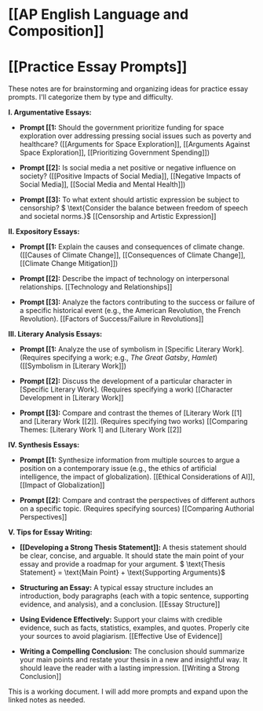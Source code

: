 # [[AP English Language and Composition]]
# [[Practice Essay Prompts]]

These notes are for brainstorming and organizing ideas for practice essay prompts.  I'll categorize them by type and difficulty.

**I. Argumentative Essays:**

* **Prompt [[1:**  Should the government prioritize funding for space exploration over addressing pressing social issues such as poverty and healthcare?  ([[Arguments for Space Exploration]], [[Arguments Against Space Exploration]], [[Prioritizing Government Spending]])

* **Prompt [[2]:**  Is social media a net positive or negative influence on society?  ([[Positive Impacts of Social Media]], [[Negative Impacts of Social Media]], [[Social Media and Mental Health]])

* **Prompt [[3]:** To what extent should artistic expression be subject to censorship? $ \text{Consider the balance between freedom of speech and societal norms.}$ [[Censorship and Artistic Expression]]


**II. Expository Essays:**

* **Prompt [[1:** Explain the causes and consequences of climate change.  ([[Causes of Climate Change]], [[Consequences of Climate Change]], [[Climate Change Mitigation]])

* **Prompt [[2]:** Describe the impact of technology on interpersonal relationships. [[Technology and Relationships]]

* **Prompt [[3]:** Analyze the factors contributing to the success or failure of a specific historical event (e.g., the American Revolution, the French Revolution). [[Factors of Success/Failure in Revolutions]]


**III. Literary Analysis Essays:**

* **Prompt [[1:** Analyze the use of symbolism in [Specific Literary Work].  (Requires specifying a work;  e.g., *The Great Gatsby*, *Hamlet*)  ([[Symbolism in [Literary Work]])

* **Prompt [[2]:**  Discuss the development of a particular character in [Specific Literary Work]. (Requires specifying a work) [[Character Development in [Literary Work]]

* **Prompt [[3]:**  Compare and contrast the themes of [Literary Work [[1] and [Literary Work [[2]]. (Requires specifying two works) [[Comparing Themes: [Literary Work 1] and [Literary Work [[2]]


**IV.  Synthesis Essays:**

* **Prompt [[1:** Synthesize information from multiple sources to argue a position on a contemporary issue (e.g., the ethics of artificial intelligence, the impact of globalization). [[Ethical Considerations of AI]], [[Impact of Globalization]]

* **Prompt [[2]:**  Compare and contrast the perspectives of different authors on a specific topic. (Requires specifying sources) [[Comparing Authorial Perspectives]]


**V.  Tips for Essay Writing:**

* **[[Developing a Strong Thesis Statement]]:**  A thesis statement should be clear, concise, and arguable. It should state the main point of your essay and provide a roadmap for your argument. $ \text{Thesis Statement} = \text{Main Point} + \text{Supporting Arguments}$

* **Structuring an Essay:**  A typical essay structure includes an introduction, body paragraphs (each with a topic sentence, supporting evidence, and analysis), and a conclusion. [[Essay Structure]]

* **Using Evidence Effectively:**  Support your claims with credible evidence, such as facts, statistics, examples, and quotes.  Properly cite your sources to avoid plagiarism. [[Effective Use of Evidence]]

* **Writing a Compelling Conclusion:**  The conclusion should summarize your main points and restate your thesis in a new and insightful way.  It should leave the reader with a lasting impression. [[Writing a Strong Conclusion]]


This is a working document.  I will add more prompts and expand upon the linked notes as needed.
